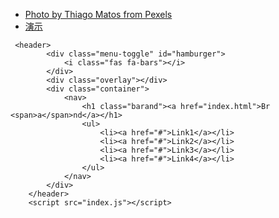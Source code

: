 
-   [Photo by Thiago Matos from Pexels](https://www.pexels.com/photo/two-clear-drinking-glasses-with-water-2239700/)
-   [演示](https://gagatang.github.io/responsive-navbar/)


```
 <header>
        <div class="menu-toggle" id="hamburger">
            <i class="fas fa-bars"></i>
        </div>
        <div class="overlay"></div>
        <div class="container">
            <nav>
                <h1 class="barand"><a href="index.html">Br <span>a</span>nd</a></h1>
                <ul>
                    <li><a href="#">Link1</a></li>
                    <li><a href="#">Link2</a></li>
                    <li><a href="#">Link3</a></li>
                    <li><a href="#">Link4</a></li>
                </ul>
            </nav>
        </div>
    </header>
    <script src="index.js"></script>
```

